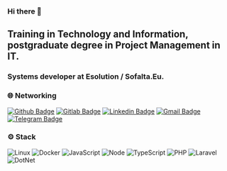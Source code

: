 ### Hi there 👋

<!--
**marcolongitude/marcolongitude** is a ✨ _special_ ✨ repository because its `README.md` (this file) appears on your GitHub profile.

Here are some ideas to get you started:

- 🔭 I’m currently working on ...
- 🌱 I’m currently learning ...
- 👯 I’m looking to collaborate on ...
- 🤔 I’m looking for help with ...
- 💬 Ask me about ...
- 📫 How to reach me: ...
- 😄 Pronouns: ...
- ⚡ Fun fact: ...
-->


## Training in Technology and Information, postgraduate degree in Project Management in IT.
### Systems developer at Esolution / Sofalta.Eu.

### 🌐 Networking

[![Github Badge](https://img.shields.io/badge/-Github-000?style=flat-square&logo=Github&logoColor=white&link=https://github.com/marcolongitude)](https://github.com/marcolongitude)
[![Gitlab Badge](https://img.shields.io/badge/-Gitlab-000?style=flat-square&logo=Gitlab&logoColor=white&link=https://https://gitlab.com/marcocpdti)](https://gitlab.com/marcocpdti)
[![Linkedin Badge](https://img.shields.io/badge/-LinkedIn-blue?style=flat-square&logo=Linkedin&logoColor=white&link=https://www.linkedin.com/in/marco-aurelio-guimaraes-b19ab533/)](https://www.linkedin.com/in/marco-aurelio-guimaraes-b19ab533/)
[![Gmail Badge](https://img.shields.io/badge/-Gmail-c14438?style=flat-square&logo=Gmail&logoColor=white&link=mailto:marcocpdti@gmail.com)](mailto:marcocpdti@gmail.com)
[![Telegram Badge](https://img.shields.io/badge/-Telegram-1ca0f1?style=flat-square&labelColor=1ca0f1&logo=telegram&logoColor=white&link=https://t.me/marcocpdti/)](https://t.me/marcocpdti/)

### ⚙️ Stack
![Linux](https://img.shields.io/badge/-Linux-555859?style=flat-square&logoColor=fff&logo=linux)
![Docker](https://img.shields.io/badge/-Docker-099cec?style=flat-square&logoColor=fff&logo=docker)
![JavaScript](https://img.shields.io/badge/-JavaScript-FEAE32?style=flat-square&logoColor=fff&logo=javascript)
![Node](https://img.shields.io/badge/-Node.js-5B9856?style=flat-square&logoColor=fff&logo=Node.js)
![TypeScript](https://img.shields.io/badge/-TypeScript-007ACC?style=flat-square&logoColor=fff&logo=typescript)
![PHP](https://img.shields.io/badge/-PHP-369?style=flat-square&logoColor=fff&logo=php)
![Laravel](https://img.shields.io/badge/-Laravel-ff2d20?style=flat-square&logoColor=fff&logo=laravel)
![DotNet](https://img.shields.io/badge/dotnet%20version-net3.5,net5.0,net6.0,net7.0-blue)
